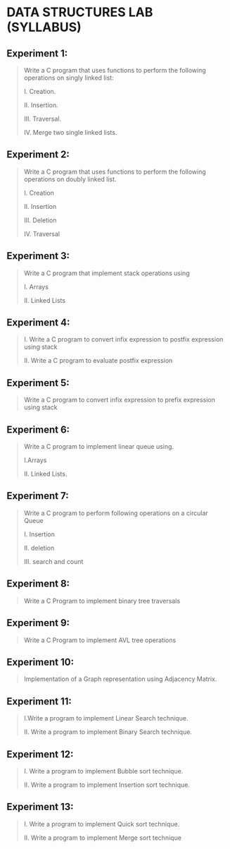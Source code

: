 # DATA STRUCTURES LAB (SYLLABUS)

## Experiment 1:

> Write a C program that uses functions to perform the following operations on singly linked list:
>
> I. Creation.
>
> II. Insertion.
>
> III. Traversal.
>
> IV. Merge two single linked lists.

## Experiment 2:

> Write a C program that uses functions to perform the following operations on doubly linked list.
>
> I. Creation
>
> II. Insertion
>
> III. Deletion
>
> IV. Traversal

## Experiment 3:

> Write a C program that implement stack operations using
>
> I. Arrays
>
> II. Linked Lists

## Experiment 4:

> I. Write a C program to convert infix expression to postfix expression using stack
>
> II. Write a C program to evaluate postfix expression

## Experiment 5:

> Write a C program to convert infix expression to prefix expression using stack

## Experiment 6:

> Write a C program to implement linear queue using.
>
> I.Arrays
>
> II. Linked Lists.

## Experiment 7:

> Write a C program to perform following operations on a circular Queue
>
> I. Insertion
>
> II. deletion
>
> III. search and count

## Experiment 8:

> Write a C Program to implement binary tree traversals

## Experiment 9:

> Write a C Program to implement AVL tree operations

## Experiment 10:

> Implementation of a Graph representation using Adjacency Matrix.

## Experiment 11:

> I.Write a program to implement Linear Search technique.
>
> II. Write a program to implement Binary Search technique.

## Experiment 12:

> I. Write a program to implement Bubble sort technique.
>
> II. Write a program to implement Insertion sort technique.

## Experiment 13:

> I. Write a program to implement Quick sort technique.
>
> II. Write a program to implement Merge sort technique
